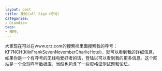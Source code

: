 ```yaml
---
layout: post
title: 我的Call Sign（呼号）
categories:
- Diandian
tags:
- 精神, 
---
```

大家现在可以在www.qrz.com的搜索栏里面搜索我的呼号：KF7NCH(KiloFrankSevenNovemberCharlieHotel)，就可以看到我的详细信息，如果你是一个有呼号的无线电爱好者的话，登陆以可以看到我的更多信息。这个网站是一个全球呼号数据库，当然也包含了一些资格证测试题和论坛。